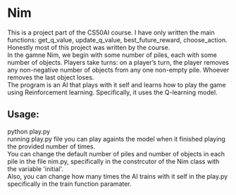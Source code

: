 # Nim
This is a project part of the CS50AI course. I have only written the main functions: get_q_value, update_q_value, best_future_reward, choose_action. Honestly most of this project was written by the course. <br>
In the gamne Nim, we begin with some number of piles, each with some number of objects. Players take turns: on a player’s turn, the player removes any non-negative number of objects from any one non-empty pile. Whoever removes the last object loses.<br> 
The program is an AI that plays with it self and learns how to play the game using Reinforcement learning. Specifically, it uses the Q-learning model.
## Usage:
python play.py <br>
running play.py file you can play againts the model when it finished playing the provided number of times.<br>
You can change the default number of piles and number of objects in each pile in the file nim.py, specifically in the constrcutor of the Nim class with the variable 'initial'. <br> Also, you can change how many times the AI trains with it self in the play.py specifically in the train function paramater.
